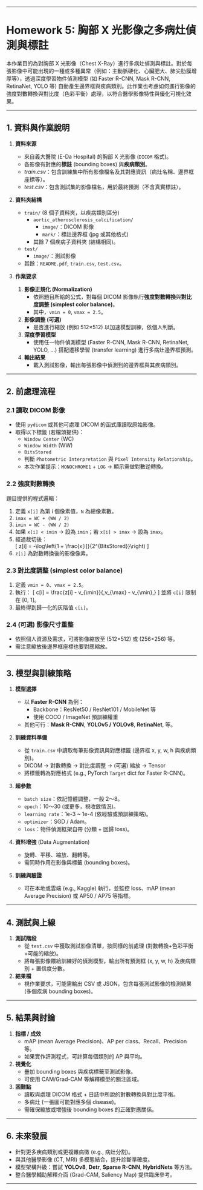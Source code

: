 
---

# Homework 5: 胸部 X 光影像之多病灶偵測與標註

本作業目的為對胸部 X 光影像（Chest X-Ray）進行多病灶偵測與標註。對於每張影像中可能出現的一種或多種異常（例如：主動脈硬化、心臟肥大、肺尖肋膜增厚等），透過深度學習物件偵測模型 (如 Faster R-CNN, Mask R-CNN, RetinaNet, YOLO 等) 自動產生邊界框與疾病類別。此作業也考慮如何進行影像的強度對數轉換與對比度（色彩平衡）處理，以符合醫學影像特性與優化可視化效果。

---

## 1. 資料與作業說明

1. **資料來源**  
   - 來自義大醫院 (E-Da Hospital) 的胸部 X 光影像 (`DICOM` 格式)。  
   - 各影像有對應的**標註** (bounding boxes) 與**疾病類別**。  
   - *train.csv*：包含訓練集中所有影像檔名及其對應資訊（病灶名稱、邊界框座標等）。  
   - *test.csv*：包含測試集的影像檔名，用於最終預測（不含真實標註）。

2. **資料夾結構**  
   - `train/` (8 個子資料夾，以疾病類別區分)  
     - `aortic_atherosclerosis_calcification/`  
       - `image/`：DICOM 影像  
       - `mark/`：標註邊界框 (jpg 或其他格式)  
     - 其餘 7 個疾病子資料夾 (結構相同)。  
   - `test/`  
     - `image/`：測試影像  
   - 其餘：`README.pdf`, `train.csv`, `test.csv`。

3. **作業要求**  
   1. **影像正規化 (Normalization)**  
      - 依照題目所給的公式，對每個 DICOM 影像執行**強度對數轉換**與**對比度調整 (simplest color balance)**。  
      - 其中，`vmin = 0`, `vmax = 2.5`。  
   2. **影像調整 (可選)**  
      - 是否進行縮放 (例如 512×512) 以加速模型訓練，依個人判斷。  
   3. **深度學習模型**  
      - 使用任一物件偵測模型 (Faster R-CNN, Mask R-CNN, RetinaNet, YOLO, ...) 搭配遷移學習 (transfer learning) 進行多病灶邊界框預測。  
   4. **輸出結果**  
      - 載入測試影像，輸出每張影像中偵測到的邊界框與其疾病類別。

---

## 2. 前處理流程

### 2.1 讀取 DICOM 影像

- 使用 `pydicom` 或其他可處理 DICOM 的函式庫讀取原始影像。
- 取得以下標籤 (若檔頭提供)：  
  - `Window Center` (WC)  
  - `Window Width` (WW)  
  - `BitsStored`  
  - 判斷 `Photometric Interpretation` 與 `Pixel Intensity Relationship`。  
  - 本次作業提示：`MONOCHROME1` + `LOG` → 顯示需做對數逆轉換。

### 2.2 強度對數轉換

題目提供的程式邏輯：

1. 定義 `x[i]` 為第 i 個像素值，`N` 為總像素數。  
2. `imax = WC + (WW / 2)`  
3. `imin = WC - (WW / 2)`  
4. 如果 `x[i] < imin` → 設為 `imin`；若 `x[i] > imax` → 設為 `imax`。  
5. 經過裁切後：  
   \[
   z[i] = -\log\left(1 + \frac{x[i]}{2^{BitsStored}}\right)
   \]
6. `z[i]` 為對數轉換後的影像像素。

### 2.3 對比度調整 (simplest color balance)

1. 定義 `vmin = 0`、`vmax = 2.5`。  
2. 執行：
   \[
   c[i] = \frac{z[i] - v_{\min}}{\,v_{\max} - v_{\min}\,}
   \]
   並將 `c[i]` 限制在 [0, 1]。
3. 最終得到歸一化的灰階值 `c[i]`。

### 2.4 (可選) 影像尺寸重整

- 依照個人資源及需求，可將影像縮放至 (512×512) 或 (256×256) 等。
- 需注意縮放後邊界框座標也要對應縮放。

---

## 3. 模型與訓練策略

1. **模型選擇**  
   - 以 **Faster R-CNN** 為例：  
     - Backbone：ResNet50 / ResNet101 / MobileNet 等  
     - 使用 COCO / ImageNet 預訓練權重  
   - 其他可行：**Mask R-CNN**, **YOLOv5 / YOLOv8**, **RetinaNet**, 等。

2. **訓練資料準備**  
   - 從 `train.csv` 中讀取每筆影像資訊與對應標籤 (邊界框 x, y, w, h 與疾病類別)。  
   - DICOM → 對數轉換 → 對比度調整 → (可選) 縮放 → Tensor  
   - 將標籤轉為對應格式 (e.g., PyTorch `Target` dict for Faster R-CNN)。

3. **超參數**  
   - `batch size`：依記憶體調整，一般 2～8。  
   - `epoch`：10～30 (或更多，視收斂情況)。  
   - `learning rate`：1e-3 ~ 1e-4 (依經驗或預訓練策略)。  
   - `optimizer`：SGD / Adam。  
   - `loss`：物件偵測框架自帶 (分類 + 回歸 loss)。  

4. **資料增強** (Data Augmentation)  
   - 旋轉、平移、縮放、翻轉等。  
   - 需同時作用在影像與標籤 (bounding boxes)。

5. **訓練與驗證**  
   - 可在本地或雲端 (e.g., Kaggle) 執行，並監控 loss、mAP (mean Average Precision) 或 AP50 / AP75 等指標。

---

## 4. 測試與上線

1. **測試階段**  
   - 從 `test.csv` 中獲取測試影像清單，按同樣的前處理 (對數轉換+色彩平衡+可能的縮放)。  
   - 將每張影像餵給訓練好的偵測模型，輸出所有預測框 (x, y, w, h) 及疾病類別 + 置信度分數。  
2. **結果檔**  
   - 視作業要求，可能需輸出 CSV 或 JSON，包含每張測試影像的檢測結果 (多個疾病 bounding boxes)。

---

## 5. 結果與討論

1. **指標 / 成效**  
   - mAP (mean Average Precision)、AP per class、Recall、Precision 等。  
   - 如果實作評測程式，可計算每個類別的 AP 與平均。  
2. **視覺化**  
   - 疊加 bounding boxes 與疾病標籤至測試影像。  
   - 可使用 CAM/Grad-CAM 等解釋模型的關注區域。  
3. **困難點**  
   - 讀取與處理 DICOM 格式 + 日誌中所說的對數轉換與對比度平衡。  
   - 多病灶 (一張圖可能對應多個 disease)。  
   - 需確保縮放或增強後 bounding boxes 的正確對應關係。

---

## 6. 未來發展

- 針對更多疾病類別或更複雜病徵 (e.g., 病灶分割)。  
- 與其他醫學影像 (CT, MRI) 多模態結合，提升診斷準確度。  
- 模型架構升級：嘗試 **YOLOv8**, **Detr**, **Sparse R-CNN**, **HybridNets** 等方法。  
- 整合醫學輔助解釋介面 (Grad-CAM, Saliency Map) 提供臨床參考。  

---